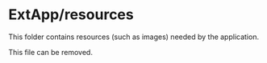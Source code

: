 # ExtApp/resources

This folder contains resources (such as images) needed by the application. 

This file can be removed.
